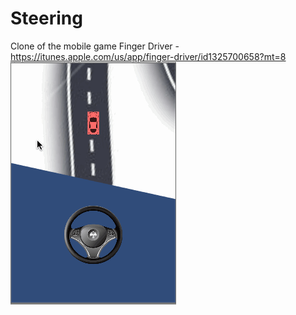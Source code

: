 # Steering
Clone of the mobile game Finger Driver - https://itunes.apple.com/us/app/finger-driver/id1325700658?mt=8
![sample](steering.gif)